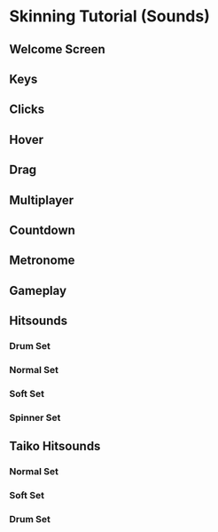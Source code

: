# Skinning Tutorial (Sounds)

## Welcome Screen

## Keys

## Clicks

## Hover

## Drag

## Multiplayer

## Countdown

## Metronome

## Gameplay

## Hitsounds

### Drum Set

### Normal Set

### Soft Set

### Spinner Set

## Taiko Hitsounds

### Normal Set

### Soft Set

### Drum Set